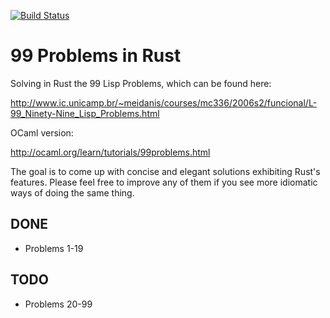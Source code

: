 [![Build Status](https://travis-ci.org/chylli/99-problems-rust.svg?branch=master)](https://travis-ci.org/chylli/99-problems-rust)

99 Problems in Rust
===================

Solving in Rust the 99 Lisp Problems, which can be found here:

http://www.ic.unicamp.br/~meidanis/courses/mc336/2006s2/funcional/L-99_Ninety-Nine_Lisp_Problems.html

OCaml version:

http://ocaml.org/learn/tutorials/99problems.html

The goal is to come up with concise and elegant solutions exhibiting Rust's
features.  Please feel free to improve any of them if you see more idiomatic
ways of doing the same thing.

DONE
----
  * Problems 1-19

TODO
----

  * Problems 20-99


